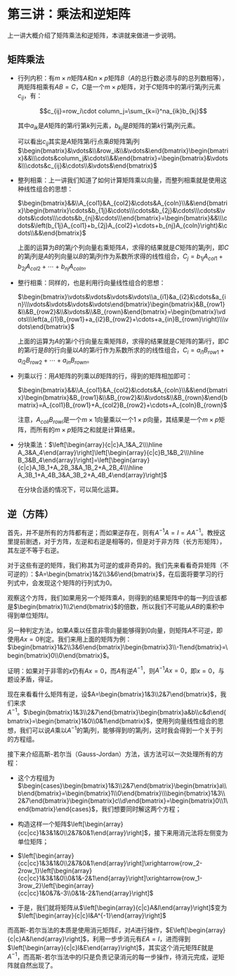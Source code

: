 
# 第三讲：乘法和逆矩阵

上一讲大概介绍了矩阵乘法和逆矩阵，本讲就来做进一步说明。

## 矩阵乘法

* 行列内积：有$m\times n$矩阵$A$和$n\times p$矩阵$B$（$A$的总行数必须与$B$的总列数相等），两矩阵相乘有$AB=C$，$C$是一个$m\times p$矩阵，对于$C$矩阵中的第$i$行第$j$列元素$c_{ij}$，有：

    $$c_{ij}=row_i\cdot column_j=\sum_{k=i}^na_{ik}b_{kj}$$

    其中$a_{ik}$是$A$矩阵的第$i$行第$k$列元素，$b_{kj}$是$B$矩阵的第$k$行第$j$列元素。

    可以看出$c_{ij}$其实是$A$矩阵第$i$行点乘$B$矩阵第$j$列 $\begin{bmatrix}&\vdots&\\&row_i&\\&\vdots&\end{bmatrix}\begin{bmatrix}&&\\\cdots&column_j&\cdots\\&&\end{bmatrix}=\begin{bmatrix}&\vdots&\\\cdots&c_{ij}&\cdots\\&\vdots&\end{bmatrix}$

* 整列相乘：上一讲我们知道了如何计算矩阵乘以向量，而整列相乘就是使用这种线性组合的思想：

    $\begin{bmatrix}&&\\A_{col1}&A_{col2}&\cdots&A_{coln}\\&&\end{bmatrix}\begin{bmatrix}\cdots&b_{1j}&\cdots\\\cdots&b_{2j}&\cdots\\\cdots&\vdots&\cdots\\\cdots&b_{nj}&\cdots\\\end{bmatrix}=\begin{bmatrix}&&\\\cdots&\left(b_{1j}A_{col1}+b_{2j}A_{col2}+\cdots+b_{nj}A_{coln}\right)&\cdots\\&&\end{bmatrix}$
    
    上面的运算为$B$的第$j$个列向量右乘矩阵$A$，求得的结果就是$C$矩阵的第$j$列，即$C$的第$j$列是$A$的列向量以$B$的第$j$列作为系数所求得的线性组合，$C_j=b_{1j}A_{col1}+b_{2j}A_{col2}+\cdots+b_{nj}A_{coln}$。

* 整行相乘：同样的，也是利用行向量线性组合的思想：
    
    $\begin{bmatrix}\vdots&\vdots&\vdots&\vdots\\a_{i1}&a_{i2}&\cdots&a_{in}\\\vdots&\vdots&\vdots&\vdots\end{bmatrix}\begin{bmatrix}&B_{row1}&\\&B_{row2}&\\&\vdots&\\&B_{rown}&\end{bmatrix}=\begin{bmatrix}\vdots\\\left(a_{i1}B_{row1}+a_{i2}B_{row2}+\cdots+a_{in}B_{rown}\right)\\\vdots\end{bmatrix}$
    
    上面的运算为$A$的第$i$个行向量左乘矩阵$B$，求得的结果就是$C$矩阵的第$i$行，即$C$的第$i$行是$B$的行向量以$A$的第$i$行作为系数所求的的线性组合，$C_i=a_{i1}B_{row1}+a_{i2}B_{row2}+\cdots+a_{in}B_{rown}$。

* 列乘以行：用$A$矩阵的列乘以$B$矩阵的行，得到的矩阵相加即可：
    
    $\begin{bmatrix}&&\\A_{col1}&A_{col2}&\cdots&A_{coln}\\&&\end{bmatrix}\begin{bmatrix}&B_{row1}&\\&B_{row2}&\\&\vdots&\\&B_{rown}&\end{bmatrix}=A_{col1}B_{row1}+A_{col2}B_{row2}+\cdots+A_{coln}B_{rown}$
    
    注意，$A_{coli}B_{rowi}$是一个$m\times 1$向量乘以一个$1\times p$向量，其结果是一个$m\times p$矩阵，而所有的$m\times p$矩阵之和就是计算结果。

* 分块乘法：$\left[\begin{array}{c|c}A_1&A_2\\\hline A_3&A_4\end{array}\right]\left[\begin{array}{c|c}B_1&B_2\\\hline B_3&B_4\end{array}\right]=\left[\begin{array}{c|c}A_1B_1+A_2B_3&A_1B_2+A_2B_4\\\hline A_3B_1+A_4B_3&A_3B_2+A_4B_4\end{array}\right]$

    在分块合适的情况下，可以简化运算。

## 逆（方阵）

首先，并不是所有的方阵都有逆；而如果逆存在，则有$A^{-1}A=I=AA^{-1}$。教授这里提前剧透，对于方阵，左逆和右逆是相等的，但是对于非方阵（长方形矩阵），其左逆不等于右逆。

对于这些有逆的矩阵，我们称其为可逆的或非奇异的。我们先来看看奇异矩阵（不可逆的）：$A=\begin{bmatrix}1&2\\3&6\end{bmatrix}$，在后面将要学习的行列式中，会发现这个矩阵的行列式为$0$。

观察这个方阵，我们如果用另一个矩阵乘$A$，则得到的结果矩阵中的每一列应该都是$\begin{bmatrix}1\\2\end{bmatrix}$的倍数，所以我们不可能从$AB$的乘积中得到单位矩阵$I$。

另一种判定方法，如果$A$乘以任意非零向量能够得到$0$向量，则矩阵$A$不可逆，即使用$Ax=0$判定。我们来用上面的矩阵为例：$\begin{bmatrix}1&2\\3&6\end{bmatrix}\begin{bmatrix}3\\-1\end{bmatrix}=\begin{bmatrix}0\\0\end{bmatrix}$。

证明：如果对于非零的$x$仍有$Ax=0$，而$A$有逆$A^{-1}$，则$A^{-1}Ax=0$，即$x=0$，与题设矛盾，得证。

现在来看看什么矩阵有逆，设$A=\begin{bmatrix}1&3\\2&7\end{bmatrix}$，我们来求$A^{-1}$。$\begin{bmatrix}1&3\\2&7\end{bmatrix}\begin{bmatrix}a&b\\c&d\end{bmatrix}=\begin{bmatrix}1&0\\0&1\end{bmatrix}$，使用列向量线性组合的思想，我们可以说$A$乘以$A^{-1}$的第$j$列，能够得到$I$的第$j$列，这时我会得到一个关于列的方程组。

接下来介绍高斯-若尔当（Gauss-Jordan）方法，该方法可以一次处理所有的方程：

* 这个方程组为$\begin{cases}\begin{bmatrix}1&3\\2&7\end{bmatrix}\begin{bmatrix}a\\b\end{bmatrix}=\begin{bmatrix}1\\0\end{bmatrix}\\\begin{bmatrix}1&3\\2&7\end{bmatrix}\begin{bmatrix}c\\d\end{bmatrix}=\begin{bmatrix}0\\1\end{bmatrix}\end{cases}$，我们想要同时解这两个方程；

* 构造这样一个矩阵$\left[\begin{array}{cc|cc}1&3&1&0\\2&7&0&1\end{array}\right]$，接下来用消元法将左侧变为单位矩阵；
* $\left[\begin{array}{cc|cc}1&3&1&0\\2&7&0&1\end{array}\right]\xrightarrow{row_2-2row_1}\left[\begin{array}{cc|cc}1&3&1&0\\0&1&-2&1\end{array}\right]\xrightarrow{row_1-3row_2}\left[\begin{array}{cc|cc}1&0&7&-3\\0&1&-2&1\end{array}\right]$
* 于是，我们就将矩阵从$\left[\begin{array}{c|c}A&I\end{array}\right]$变为$\left[\begin{array}{c|c}I&A^{-1}\end{array}\right]$

而高斯-若尔当法的本质是使用消元矩阵$E$，对$A$进行操作，$E\left[\begin{array}{c|c}A&I\end{array}\right]$，利用一步步消元有$EA=I$，进而得到$\left[\begin{array}{c|c}I&E\end{array}\right]$，其实这个消元矩阵$E$就是$A^{-1}$，而高斯-若尔当法中的$I$只是负责记录消元的每一步操作，待消元完成，逆矩阵就自然出现了。

